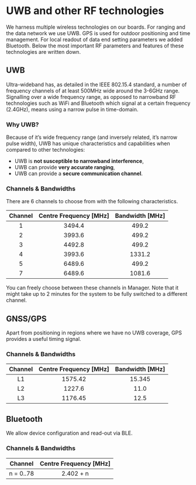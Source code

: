 # UWB and other RF technologies

We harness multiple wireless technologies on our boards. For ranging and the data network we use UWB. GPS is used for outdoor positioning and time management. For local readout of data end setting parameters we added Bluetooth. Below the most important RF parameters and features of these technologies are written down.

## UWB

Ultra-wideband has, as detailed in the IEEE 802.15.4 standard, a number of frequency channels of at least 500MHz wide around the 3-6GHz range. Signalling over a wide frequency range, as opposed to narrowband RF technologies such as WiFi and Bluetooth which signal at a certain frequency (2.4GHz), means using a narrow pulse in time-domain.

### Why UWB?
Because of it’s wide frequency range (and inversely related, it’s narrow pulse width), UWB has unique characteristics and capabilities when compared to other technologies:

* UWB is **not susceptible to narrowband interference**,
* UWB can provide **very accurate ranging**,
* UWB can provide a **secure communication channel**.

### Channels & Bandwidths
There are 6 channels to choose from with the following characteristics.

| Channel | Centre Frequency [MHz] | Bandwidth [MHz] |
|:---------:|:------------------------:|:-----------------:|
|    1    |         3494.4         |      499.2      |
|    2    |         3993.6         |      499.2      |
|    3    |         4492.8         |      499.2      |
|    4    |         3993.6         |      1331.2     |
|    5    |         6489.6         |      499.2      |
|    7    |         6489.6         |      1081.6     |

You can freely choose between these channels in Manager. Note that it might take up to 2 minutes for the system to be fully switched to a different channel.

## GNSS/GPS
Apart from positioning in regions where we have no UWB coverage, GPS provides a useful timing signal.

### Channels & Bandwidths
| Channel | Centre Frequency [MHz]     |  Bandwidth [MHz] |
|:---------:|:------------------------:|:-----------------:|
|    L1    |         1575.42           |      15.345      |
|    L2    |         1227.6            |      11.0        |
|    L3   |         1176.45             |      12.5      |

## Bluetooth
We allow device configuration and read-out via BLE.

### Channels & Bandwidths
| Channel         | Centre Frequency [MHz] |
|:---------------:|:------------------------:|
|    n = 0..78    |         2.402 + n      |
